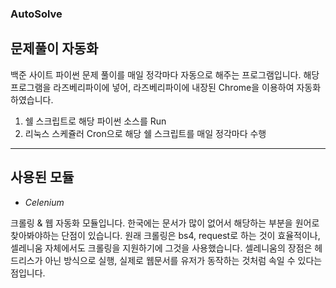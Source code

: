 ### AutoSolve
문제풀이 자동화 
---
백준 사이트 파이썬 문제 풀이를 매일 정각마다 자동으로 해주는 프로그램입니다.
해당 프로그램을 라즈베리파이에 넣어, 라즈베리파이에 내장된 Chrome을 이용하여 자동화하였습니다.

1. 쉘 스크립트로 해당 파이썬 소스를 Run
1. 리눅스 스케쥴러 Cron으로 해당 쉘 스크립트를 매일 정각마다 수행

---
사용된 모듈
---
* _Celenium_

크롤링 & 웹 자동화 모듈입니다. 한국에는 문서가 많이 없어서 해당하는 부분을 원어로 찾아봐야하는 단점이 있습니다.
원래 크롤링은 bs4, request로 하는 것이 효율적이나, 셀레니움 자체에서도 크롤링을 지원하기에 그것을 사용했습니다.
셀레니움의 장점은 헤드리스가 아닌 방식으로 실행, 실제로 웹문서를 유저가 동작하는 것처럼 속일 수 있다는 점입니다.
